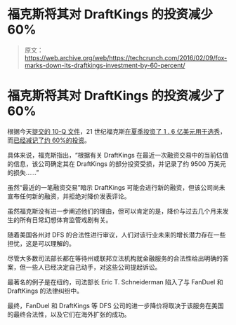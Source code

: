 # 福克斯将其对 DraftKings 的投资减少 60% 

> 原文：<https://web.archive.org/web/https://techcrunch.com/2016/02/09/fox-marks-down-its-draftkings-investment-by-60-percent/>

# 福克斯将其对 DraftKings 的投资减少了 60%

根据今天[提交的 10-Q 文件](https://web.archive.org/web/20221210071606/http://investor.21cf.com/secfiling.cfm?filingID=1564590-16-12471&CIK=1308161)，21 世纪福克斯[在夏季投资了 1 . 6 亿美元用于选秀](https://web.archive.org/web/20221210071606/http://www.forbes.com/sites/darrenheitner/2015/07/27/draftkings-brings-in-300-million-led-by-fox-sports/#338a3b6c16ed)，而[已经减记了约 60%的投资](https://web.archive.org/web/20221210071606/http://www.bostonglobe.com/business/2016/02/09/fox-cuts-value-draftkings-stake-percent/0RCLppU4LkDreMyUVqZhKJ/story.html)。

具体来说，福克斯指出，“根据有关 DraftKings 在最近一次融资交易中的当前估值的信息，该公司确定其在 DraftKings 的部分投资受损，并记录了约 9500 万美元的损失……”

虽然“最近的一笔融资交易”暗示 DraftKings 可能会进行新的融资，但该公司尚未宣布任何新的融资，并拒绝对降价发表评论。

虽然福克斯没有进一步阐述他们的理由，但可以肯定的是，降价与过去几个月来发生的所有日常幻想体育监管戏剧有关。

随着美国各州对 DFS 的合法性进行审议，人们对该行业未来的增长潜力存在一些担忧，这是可以理解的。

尽管大多数司法部长都在等待州或联邦立法机构就金融服务的合法性给出明确的答案，但一些人已经决定自己动手，对这些公司提起诉讼。

最著名的例子是在纽约，司法部长 Eric T. Schneiderman 陷入了与 FanDuel 和 DraftKings 的法律纠纷中。

最终，FanDuel 和 DraftKings 等 DFS 公司的进一步降价将取决于该服务在美国的最终合法性，以及它们在海外扩张的成功。